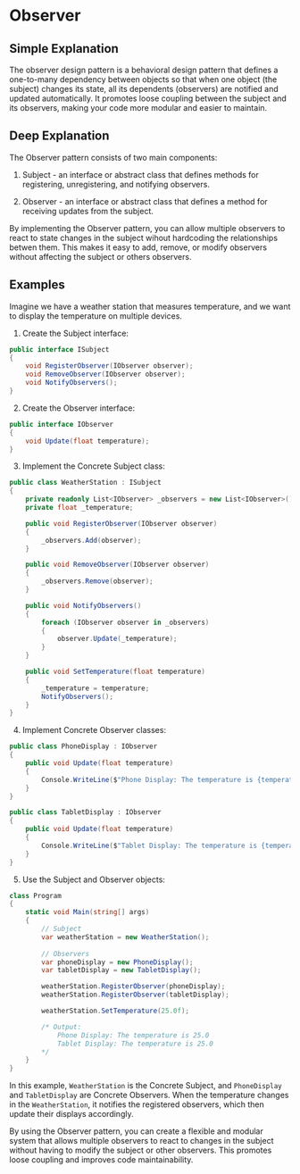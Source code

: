 # Observer

## Simple Explanation

The observer design pattern is a behavioral design pattern that defines a one-to-many dependency between objects so that when one object (the subject) changes its state, all its dependents (observers) are notified and updated automatically. It promotes loose coupling between the subject and its observers, making your code more modular and easier to maintain.

## Deep Explanation

The Observer pattern consists of two main components:

1. Subject - an interface or abstract class that defines methods for registering, unregistering, and notifying observers.

2. Observer - an interface or abstract class that defines a method for receiving updates from the subject.

By implementing the Observer pattern, you can allow multiple observers to react to state changes in the subject wihout hardcoding the relationships betwen them. This makes it easy to add, remove, or modify observers without affecting the subject or others observers.

## Examples

Imagine we have a weather station that measures temperature, and we want to display the temperature on multiple devices.

1. Create the Subject interface:

```C#
public interface ISubject
{
    void RegisterObserver(IObserver observer);
    void RemoveObserver(IObserver observer);
    void NotifyObservers();
}
```

2. Create the Observer interface:

```C#
public interface IObserver
{
    void Update(float temperature);
}
```

3. Implement the Concrete Subject class:

```C#
public class WeatherStation : ISubject
{
    private readonly List<IObserver> _observers = new List<IObserver>();
    private float _temperature;

    public void RegisterObserver(IObserver observer)
    {
        _observers.Add(observer);
    }

    public void RemoveObserver(IObserver observer)
    {
        _observers.Remove(observer);
    }

    public void NotifyObservers()
    {
        foreach (IObserver observer in _observers)
        {
            observer.Update(_temperature);
        }
    }

    public void SetTemperature(float temperature)
    {
        _temperature = temperature;
        NotifyObservers();
    }
}
```

4. Implement Concrete Observer classes:

```C#
public class PhoneDisplay : IObserver
{
    public void Update(float temperature)
    {
        Console.WriteLine($"Phone Display: The temperature is {temperature}");
    }
}

public class TabletDisplay : IObserver
{
    public void Update(float temperature)
    {
        Console.WriteLine($"Tablet Display: The temperature is {temperature}");
    }
}
```

5. Use the Subject and Observer objects:

```C#
class Program
{
    static void Main(string[] args)
    {
        // Subject
        var weatherStation = new WeatherStation();
        
        // Observers
        var phoneDisplay = new PhoneDisplay();
        var tabletDisplay = new TabletDisplay();

        weatherStation.RegisterObserver(phoneDisplay);
        weatherStation.RegisterObserver(tabletDisplay);

        weatherStation.SetTemperature(25.0f);

        /* Output:
            Phone Display: The temperature is 25.0
            Tablet Display: The temperature is 25.0
        */
    }
}
```

In this example, `WeatherStation` is the Concrete Subject, and `PhoneDisplay` and `TabletDisplay` are Concrete Observers. When the temperature changes in the `WeatherStation`, it notifies the registered observers, which then update their displays accordingly.

By using the Observer pattern, you can create a flexible and modular system that allows multiple observers to react to changes in the subject without having to modify the subject or other observers. This promotes loose coupling and improves code maintainability.